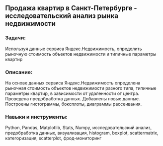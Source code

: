 ## Продажа квартир в Санкт-Петербурге - исследовательский анализ рынка недвижимости
### Задачи:
Используя данные сервиса Яндекс.Недвижимость, определить рыночную стоимость объектов недвижимости и типичные параметры квартир
### Описание:
На основе данных сервиса Яндекс.Недвижимость определена рыночная стоимость
объектов недвижимости разного типа, типичные параметры квартир, в зависимости от
удаленности от центра. Проведена предобработка данных. Добавлены новые данные.
Построены гистограммы, боксплоты, диаграммы рассеивания.
### Навыки и инструменты:
Python, Pandas, Matplotlib, Stats, Numpy, исследовательский анализ, предобработка данных, визуализация, histogram, boxplot, scattermatrix,
категоризация, scatterplot,  фрод-мониторинг
